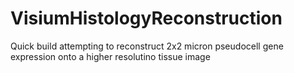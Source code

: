 # VisiumHistologyReconstruction
 Quick build attempting to reconstruct 2x2 micron pseudocell gene expression onto a higher resolutino tissue image
